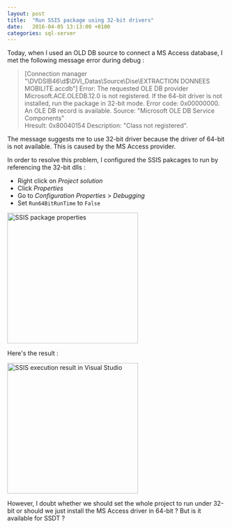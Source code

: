 ```yaml
---
layout: post
title:  "Run SSIS package using 32-bit drivers"
date:   2016-04-05 13:13:00 +0100
categories: sql-server
---
```


Today, when I used an OLD DB source to connect a MS Access database, I met the 
following message error during debug :

> [Connection manager "\\DVDSIB46\d$\DVI_Datas\Source\Dise\EXTRACTION DONNEES 
MOBILITE.accdb"] Error: The requested OLE DB provider Microsoft.ACE.OLEDB.12.0 
is not registered. If the 64-bit driver is not installed, run the package in 
32-bit mode. Error code: 0x00000000.
An OLE DB record is available.  Source: "Microsoft OLE DB Service Components"  
Hresult: 0x80040154  Description: "Class not registered".

The message suggests me to use 32-bit driver because the driver of 64-bit is not 
available. This is caused by the MS Access provider. 

In order to resolve this problem, I configured the SSIS pakcages to run by
referencing the 32-bit dlls : 

* Right click on _Project solution_
* Click _Properties_
* Go to _Configuration Properties_ > _Debugging_
* Set `Run64BitRunTime` to `False`

<img src="{{ site.url }}/assets/20160405-solution-properties.png" width="300" alt="SSIS package properties">

Here's the result :

<img src="{{ site.url }}/assets/20160405-result.png" width="300" alt="SSIS execution result in Visual Studio">

However, I doubt whether we should set the whole project to run under 32-bit or
should we just install the MS Access driver in 64-bit ? But is it available for 
SSDT ?
